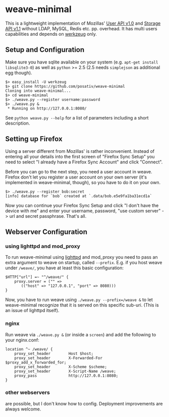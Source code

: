 weave-minimal
=============

This is a lightweight implementation of Mozillas' [User API v1.0][1] and
[Storage API v1.1][2] without LDAP, MySQL, Redis etc. pp. overhead. It has
multi users capabilities and depends on [werkzeug][3] only.

[1]: http://docs.services.mozilla.com/reg/apis.html
[2]: http://docs.services.mozilla.com/storage/apis-1.1.html
[3]: http://werkzeug.pocoo.org/

Setup and Configuration
-----------------------

Make sure you have sqlite available on your system (e.g. `apt-get install libsqlite3-0`)
as well as `python` >= 2.5 (2.5 needs `simplejson` as additional egg though).

    $> easy_install -U werkzeug
    $> git clone https://github.com/posativ/weave-minimal
    Cloning into weave-minimal...
    $> cd weave-minimal
    $> ./weave.py --register username:password
    $> ./weave.py &
     * Running on http://127.0.0.1:8080/

See `python weave.py --help` for a list of parameters including a short description.


Setting up Firefox
------------------

Using a server different from Mozillas' is rather inconvenient. Instead of
entering all your details into the first screen of "Firefox Sync Setup" you
need to select "I already have a Firefox Sync Account" and click "Connect".

Before you can go to the next step, you need a user account in weave. Firefox
don't let you register a user account on your own server (it's implemented in
weave-minimal, though), so you have to do it on your own.

    $> ./weave.py --register bob:secret
    [info] database for `bob` created at `.data/bob.e5e9fa1ba31ecd1a`

Now you can continue your Firefox Sync Setup and click "I don't have the device with me"
and enter your username, password, "use custom server" -> url and secret passphrase.
That's all.


Webserver Configuration
-----------------------

### using lighttpd and mod_proxy

To run weave-minimal using [lighttpd][4] and mod_proxy you need to pass an
extra argument to weave on startup, called `--prefix`. E.g. if you host
weave under `/weave/`, you have at least this basic configuration:

    $HTTP["url"] =~ "^/weave/" {
        proxy.server = ("" =>
           (("host" => "127.0.0.1", "port" => 8080)))
    }

Now, you have to run weave using `./weave.py --prefix=/weave &` to let
weave-minimal recognize that it is served on this specific sub-uri. (This
is an issue of lighttpd itself).

### nginx

Run weave via `./weave.py &` (or inside a `screen`) and add the following to
your nginx.conf:

    location ^~ /weave/ {
        proxy_set_header        Host $host;
        proxy_set_header        X-Forwarded-For $proxy_add_x_forwarded_for;
        proxy_set_header        X-Scheme $scheme;
        proxy_set_header        X-Script-Name /weave;
        proxy_pass              http://127.0.0.1:8080;
    }

### other webservers

are possible, but I don't know how to config. Deployment improvements are
always welcome.

[4]: http://www.lighttpd.net/
